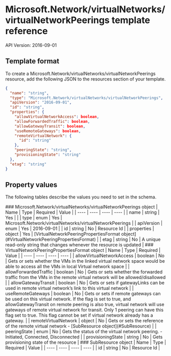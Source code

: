 # Microsoft.Network/virtualNetworks/virtualNetworkPeerings template reference
API Version: 2016-09-01
## Template format

To create a Microsoft.Network/virtualNetworks/virtualNetworkPeerings resource, add the following JSON to the resources section of your template.

```json
{
  "name": "string",
  "type": "Microsoft.Network/virtualNetworks/virtualNetworkPeerings",
  "apiVersion": "2016-09-01",
  "id": "string",
  "properties": {
    "allowVirtualNetworkAccess": boolean,
    "allowForwardedTraffic": boolean,
    "allowGatewayTransit": boolean,
    "useRemoteGateways": boolean,
    "remoteVirtualNetwork": {
      "id": "string"
    },
    "peeringState": "string",
    "provisioningState": "string"
  },
  "etag": "string"
}
```
## Property values

The following tables describe the values you need to set in the schema.

<a id="Microsoft.Network/virtualNetworks/virtualNetworkPeerings" />
### Microsoft.Network/virtualNetworks/virtualNetworkPeerings object
|  Name | Type | Required | Value |
|  ---- | ---- | ---- | ---- |
|  name | string | Yes |  |
|  type | enum | Yes | Microsoft.Network/virtualNetworks/virtualNetworkPeerings |
|  apiVersion | enum | Yes | 2016-09-01 |
|  id | string | No | Resource Id |
|  properties | object | Yes | [VirtualNetworkPeeringPropertiesFormat object](#VirtualNetworkPeeringPropertiesFormat) |
|  etag | string | No | A unique read-only string that changes whenever the resource is updated |


<a id="VirtualNetworkPeeringPropertiesFormat" />
### VirtualNetworkPeeringPropertiesFormat object
|  Name | Type | Required | Value |
|  ---- | ---- | ---- | ---- |
|  allowVirtualNetworkAccess | boolean | No | Gets or sets whether the VMs in the linked virtual network space would be able to access all the VMs in local Virtual network space |
|  allowForwardedTraffic | boolean | No | Gets or sets whether the forwarded traffic from the VMs in the remote virtual network will be allowed/disallowed |
|  allowGatewayTransit | boolean | No | Gets or sets if gatewayLinks can be used in remote virtual network’s link to this virtual network |
|  useRemoteGateways | boolean | No | Gets or sets if remote gateways can be used on this virtual network. If the flag is set to true, and allowGatewayTransit on remote peering is also true, virtual network will use gateways of remote virtual network for transit. Only 1 peering can have this flag set to true. This flag cannot be set if virtual network already has a gateway. |
|  remoteVirtualNetwork | object | No | Gets or sets the reference of the remote virtual network - [SubResource object](#SubResource) |
|  peeringState | enum | No | Gets the status of the virtual network peering. - Initiated, Connected, Disconnected |
|  provisioningState | string | No | Gets provisioning state of the resource |


<a id="SubResource" />
### SubResource object
|  Name | Type | Required | Value |
|  ---- | ---- | ---- | ---- |
|  id | string | No | Resource Id |

